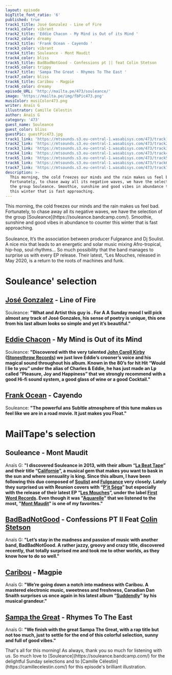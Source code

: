 ```yaml
---
layout: episode
bigTitle_font_ratio: '6'
published: true
track1_title: José Gonzalez - Line of Fire
track1_color: vibrant
track2_title: 'Eddie Chacon - My Mind is Out of its Mind '
track2_color: dreamy
track3_title: 'Frank Ocean - Cayendo '
track3_color: vibrant
track4_title: Souleance - Mont Maudit
track4_color: bliss
track5_title: BadBadNotGood - Confessions pt || feat Colin Stetson
track5_color: trippy
track7_title: 'Sampa The Great - Rhymes To The East '
track7_color: bliss
track6_title: Caribou - Magpie
track6_color: dreamy
episode_URL: 'http://mailta.pe/473/souleance/'
image: 'https://mailta.pe/img/fbPic473.png'
musiColor: musiColor473.png
writer: Anaïs G
illustrator: Camille Célestin
author: Anaïs G
category: '473'
guest_name: Souleance
guest_color: bliss
guestPic: guestPic473.jpg
track1_link: 'https://mtsounds.s3.eu-central-1.wasabisys.com/473/track1.mp3'
track2_link: 'https://mtsounds.s3.eu-central-1.wasabisys.com/473/track2.mp3'
track3_link: 'https://mtsounds.s3.eu-central-1.wasabisys.com/473/track3.mp3'
track4_link: 'https://mtsounds.s3.eu-central-1.wasabisys.com/473/track4.mp3'
track5_link: 'https://mtsounds.s3.eu-central-1.wasabisys.com/473/track5.mp3'
track6_link: 'https://mtsounds.s3.eu-central-1.wasabisys.com/473/track6.mp3'
track7_link: 'https://mtsounds.s3.eu-central-1.wasabisys.com/473/track7.mp3'
description: >-
  This morning, the cold freezes our minds and the rain makes us feel bad.
  Fortunately, to chase away all its negative waves, we have the selection of
  the group Souleance. Smoothie, sunshine and good vibes in abundance to counter
  this winter that is fast approaching.
---
```

<p id="introduction"> This morning, the cold freezes our minds and the rain makes us feel bad. Fortunately, to chase away all its negative waves, we have the selection of the group [Souleance](https://souleance.bandcamp.com/). Smoothie, sunshine and good vibes in abundance to counter this winter that is fast approaching.
<br><br>
Souleance, It’s the association between producer Fulgeance and Dj Soulist. A nice mix that leads to an energetic and solar music mixing Afro-tropical, hip-hop, soul rhythms... So much possibility that the band manages to surprise us with every EP release. Their latest, “Les Mouches, released in May 2020, is a return to the roots of machines and funk.
</p>


# Souleance' selection

## [José Gonzalez](http://jose-gonzalez.com/) - Line of Fire
Souleance: **"**What and Artist this guy is . For A A Sunday mood I will pick almost any track of José Gonzales, his sense of poetry is unique, this one from his last album looks so simple and yet it’s beautiful.**"**

## [Eddie Chacon](https://eddiechacon.com/) - My Mind is Out of its Mind
Souleance: **"**Discovered with the very talented [John Caroll Kirby](https://johncarrollkirby.com/) ([Stonesthrow Records](https://www.stonesthrow.com/)) we just love Eddie’s crooner’s voice and his magical sound throughout his album. Known in the 80’s for hit Hit “Would I lie to you” under the alias of Charles & Eddie, he has just made an Lp called “Pleasure, Joy and Happiness” that we strongly recommend with a good Hi-fi sound system, a good glass of wine or a good Cocktail.**"**

## [Frank Ocean](https://blonded.co/) - Cayendo
Souleance: **"**The powerful ans Subltle atmosphere of this tune makes us feel like we are in a road movie. It just makes you Float.**"**


# MailTape's selection

## Souleance - Mont Maudit
Anaïs G: **"**I discovered Souleance in 2013, with their album “[La Beat Tape](https://souleance.bandcamp.com/album/la-beat-tape)” and their title “[Californie](https://souleance.bandcamp.com/album/la-beat-tape)”, a musical gem that makes you want to bask in the sun and where sensuality is king. Since this album, I have been following this duo composed of [Soulist](https://www.facebook.com/soulistofficial/) and [Fulgeance](https://www.facebook.com/fulgeancebeats/) very closely. Lately they surprised us with Reunion covers with “[P’it Séga](https://souleance.bandcamp.com/album/pti-sega-ep)” but especially with the release of their latest EP “[Les Mouches](https://souleance.bandcamp.com/album/les-mouches)”, under the label [First Word Records](http://www.firstwordrecords.com/). Even though it was "[Aquarelle](https://souleance.bandcamp.com/album/les-mouches)" that we listened to the most, "[Mont Maudit](https://souleance.bandcamp.com/album/les-mouches)" is one of my favorites.**"**

## [BadBadNotGood](https://badbadnotgood.bandcamp.com/) - Confessions PT II Feat [Colin Stetson](https://www.colinstetson.com/)
Anaïs G: **"**Let’s stay in the madness and passion of music with another band, BadBadNotGood. A rather jazzy, groovy and crazy title, discovered recently, that totally surprised me and took me to other worlds, as they know how to do so well.**"**

## [Caribou](https://soundcloud.com/caribouband) - Magpie 
Anaïs G: **"**We’re going down a notch into madness with Caribou. A mastered electronic music, sweetness and freshness, Canadian Dan Snaith surprises us once again in his latest album “[Suddendly](https://soundcloud.com/caribouband/sets/suddenly-47811653)” by his musical grandeur.**"**

##  [Sampa the Great](https://www.sampathegreat.com/) - Rhymes To The East 
Anaïs G: **"**We finish with the great Sampa The Great, with a rap title but not too much, just to settle for the end of this colorful selection, sunny and full of good vibes.**"**

<p id="outroduction">That's all for this morning! As always, thank you so much for listening with us. So much love to [Souleance](https://souleance.bandcamp.com/) for the delightful Sunday selections and to [Camille Célestin](https://camillecelestin.com/) for this episode's brilliant illustration.</p>
